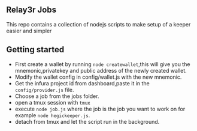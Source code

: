 ## Relay3r Jobs

This repo contains a collection of nodejs scripts to make setup of a keeper easier and simpler

## Getting started

- First create a wallet by running `node createwallet`,this will give you the mnemonic,privatekey and public address of the newly created wallet.
- Modify the wallet config in config/wallet.js with the new mnemonic.
- Get the infura project id from dashboard,paste it in the `config/provider.js` file.
- Choose a job from the jobs folder.
- open a tmux session with `tmux`
- execute `node job.js` where the job is the job you want to work on for example `node hegickeeper.js`.
- detach from tmux and let the script run in the background.

